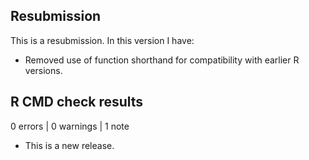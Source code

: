 ## Resubmission
This is a resubmission. In this version I have:

* Removed use of function shorthand for compatibility with earlier R versions.

## R CMD check results

0 errors | 0 warnings | 1 note

* This is a new release.
